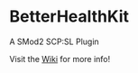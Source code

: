 # BetterHealthKit
A SMod2 SCP:SL Plugin

Visit the [Wiki](https://github.com/Rnen/BetterHealthKit/wiki) for more info!
